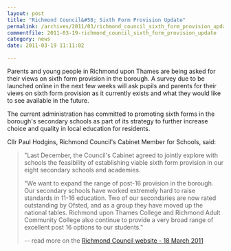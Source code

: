 ```yaml
---
layout: post
title: "Richmond Council&#58; Sixth Form Provision Update"
permalink: /archives/2011/03/richmond_council_sixth_form_provision_update.html
commentfile: 2011-03-19-richmond_council_sixth_form_provision_update
category: news
date: 2011-03-19 11:11:02

---
```


Parents and young people in Richmond upon Thames are being asked for their views on sixth form provision in the borough. A survey due to be launched online in the next few weeks will ask pupils and parents for their views on sixth form provision as it currently exists and what they would like to see available in the future.

The current administration has committed to promoting sixth forms in the borough's secondary schools as part of its strategy to further increase choice and quality in local education for residents.

Cllr Paul Hodgins, Richmond Council's Cabinet Member for Schools, said:

> "Last December, the Council's Cabinet agreed to jointly explore with schools the feasibility of establishing viable sixth form provision in our eight secondary schools and academies.
> 
>  "We want to expand the range of post-16 provision in the borough. Our secondary schools have worked extremely hard to raise standards in 11-16 education. Two of our secondaries are now rated outstanding by Ofsted, and as a group they have moved up the national tables. Richmond upon Thames College and Richmond Adult Community College also continue to provide a very broad range of excellent post 16 options to our students."
> 
>  -- read more on the [Richmond Council website - 18 March 2011](https://stmargarets.london/l/Jk66q)
> 
> 
> 
> 
